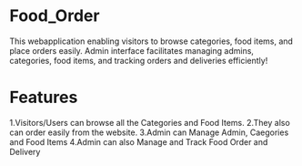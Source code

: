 # Food_Order
This webapplication enabling visitors to browse categories, food items, and place orders easily. Admin interface facilitates managing admins, categories, food items, and tracking orders and deliveries efficiently!

# Features

1.Visitors/Users can browse all the Categories and Food Items.
2.They also can order easily from the website.
3.Admin can Manage Admin, Caegories and Food Items
4.Admin can also Manage and Track Food Order and Delivery
